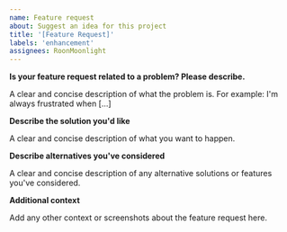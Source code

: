 ```yaml
---
name: Feature request
about: Suggest an idea for this project
title: '[Feature Request]'
labels: 'enhancement'
assignees: RoonMoonlight
---
```

<!--
NOTE: This project is forked from mastercomfig and considered unofficial.
Any forks or similar projects are not officially supported by mastercomfig community.
Please refrain from creating the issue directly to the main mastercomfig repository if the issue is related with this project.
Alternatively, you can create this issue here.
-->

**Is your feature request related to a problem? Please describe.**

A clear and concise description of what the problem is. For example: I'm always frustrated when [...]

**Describe the solution you'd like**

A clear and concise description of what you want to happen.

**Describe alternatives you've considered**

A clear and concise description of any alternative solutions or features you've considered.

**Additional context**

Add any other context or screenshots about the feature request here.
